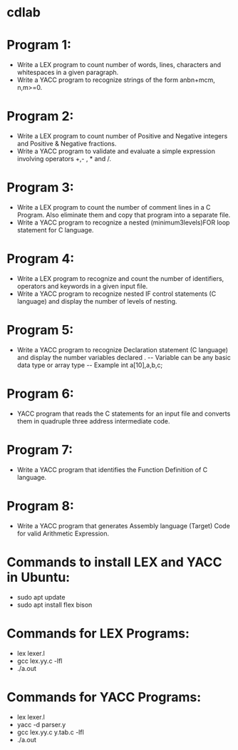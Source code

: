# cdlab
# Program 1: 
- Write a LEX program to count number of words, lines, characters and whitespaces in a given paragraph.
- Write a YACC program to recognize strings of the form anbn+mcm, n,m>=0.
# Program 2:
- Write a LEX program to count number of Positive and Negative integers and Positive & Negative fractions.
- Write a YACC program to validate and evaluate a simple expression involving operators +,- , * and /.
# Program 3:
- Write a LEX program to count the number of comment lines in a C Program. Also eliminate them and copy that program into a separate file.
- Write a YACC program to recognize a nested (minimum3levels)FOR loop statement for C language.
# Program 4:
- Write a LEX program to recognize and count the number of identifiers, operators and keywords in a given input file.
- Write a YACC program to recognize nested IF control statements (C language) and display the number of levels of nesting.
# Program 5:
- Write a YACC program to recognize Declaration statement (C language) and display the number variables declared .
-- Variable can be any basic data type  or array type
-- Example int a[10],a,b,c;   
# Program 6:
- YACC program that reads the C statements for an input file and converts them in quadruple three address intermediate code.
# Program 7:
- Write a YACC program that identifies the Function Definition of C language.
# Program 8:
- Write a YACC program that generates Assembly language (Target) Code for valid Arithmetic Expression.

# Commands to install LEX and YACC in Ubuntu:
- sudo apt update
- sudo apt install flex bison

# Commands for LEX Programs:
- lex lexer.l
- gcc lex.yy.c -lfl
- ./a.out

# Commands for YACC Programs:
- lex lexer.l
- yacc -d parser.y
- gcc lex.yy.c y.tab.c -lfl
- ./a.out
